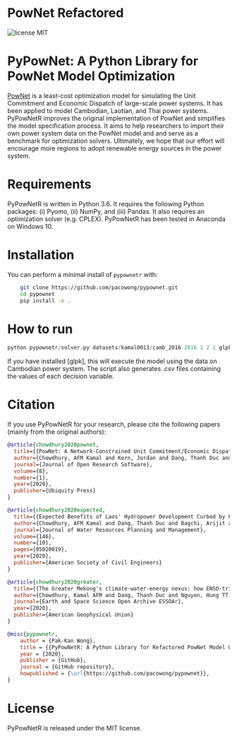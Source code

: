 # PowNet Refactored
![license MIT](https://img.shields.io/github/license/kamal0013/PowNet) 

# PyPowNet: A Python Library for PowNet Model Optimization
[PowNet](https://github.com/kamal0013/PowNet/) is a least-cost optimization model for simulating the Unit Commitment and Economic Dispatch of large-scale power systems.
It has been applied to model Cambodian, Laotian, and Thai power systems.
PyPowNetR improves the original implementation of PowNet and simplifies the model specification process.
It aims to help researchers to import their own power system data on the PowNet model and and serve as a benchmark for optimization solvers.
Ultimately, we hope that our effort will encourage more regions to adopt renewable energy sources in the power system.

# Requirements
PyPowNetR is written in Python 3.6. It requires the following Python packages: (i) Pyomo, (ii) NumPy, and (iii) Pandas. It also requires an optimization solver (e.g. CPLEX). 
PyPowNetR has been tested in Anaconda on Windows 10.

# Installation
You can perform a minimal install of ``pypownetr`` with:

```bash
    git clone https://github.com/pacowong/pypownet.git
    cd pypownet
    pip install -e .
```

# How to run
```python
python pypownetr/solver.py datasets/kamal0013/camb_2016 2016 1 2 1 glpk
```
If you have installed [glpk], this will execute the model using the data on Cambodian power system.
The script also generates .csv files containing the values of each decision variable.

# Citation
If you use PyPowNetR for your research, please cite the following papers (mainly from the original authors):

```bibtex
@article{chowdhury2020pownet,
  title={{PowNet: A Network-Constrained Unit Commitment/Economic Dispatch Model for Large-Scale Power Systems Analysis}},
  author={Chowdhury, AFM Kamal and Kern, Jordan and Dang, Thanh Duc and Galelli, Stefano},
  journal={Journal of Open Research Software},
  volume={8},
  number={1},
  year={2020},
  publisher={Ubiquity Press}
}
```

```bibtex
@article{chowdhury2020expected,
  title={{Expected Benefits of Laos' Hydropower Development Curbed by Hydroclimatic Variability and Limited Transmission Capacity: Opportunities to Reform}},
  author={Chowdhury, AFM Kamal and Dang, Thanh Duc and Bagchi, Arijit and Galelli, Stefano},
  journal={Journal of Water Resources Planning and Management},
  volume={146},
  number={10},
  pages={05020019},
  year={2020},
  publisher={American Society of Civil Engineers}
}
```

```bibtex
@article{chowdhury2020greater,
  title={{The Greater Mekong's climate-water-energy nexus: how ENSO-triggered regional droughts affect power supply and CO2 emissions}},
  author={Chowdhury, Kamal AFM and Dang, Thanh Duc and Nguyen, Hung TT and Koh, Rachel and Galelli, Stefano},
  journal={Earth and Space Science Open Archive ESSOAr},
  year={2020},
  publisher={American Geophysical Union}
}

```

```bibtex
@misc{pypownetr,
    author = {Pak-Kan Wong},
    title = {{PyPowNetR: A Python Library for Refactored PowNet Model Optimization}},
    year = {2020},
    publisher = {GitHub},
    journal = {GitHub repository},
    howpublished = {\url{https://github.com/pacowong/pypownet}},
}
```

# License
PyPowNetR is released under the MIT license. 
